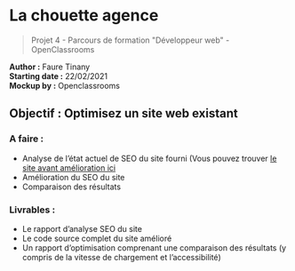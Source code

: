 # La chouette agence </br>
> Projet 4 - Parcours de formation "Développeur web" - OpenClassrooms </br>

**Author :** Faure Tinany </br>
**Starting date :** 22/02/2021 </br>
**Mockup by :** Openclassrooms
## Objectif : Optimisez un site web existant </br>

### A faire : </br>

- Analyse de l’état actuel de SEO du site fourni (Vous pouvez trouver <a href="https://tinany.github.io/FaureTinany_4_10122020_Starting/">le site avant amélioration ici</a>
- Amélioration du SEO du site
- Comparaison des résultats

### Livrables : </br>

- Le rapport d’analyse SEO du site
- Le code source complet du site amélioré
- Un rapport d’optimisation comprenant une comparaison des résultats (y compris de la vitesse de chargement et l’accessibilité)
